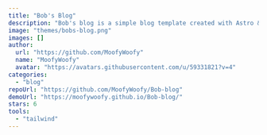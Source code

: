 ```yaml
---
title: "Bob's Blog"
description: "Bob's blog is a simple blog template created with Astro & Tailwindcss"
image: "themes/bobs-blog.png"
images: []
author:
  url: "https://github.com/MoofyWoofy"
  name: "MoofyWoofy"
  avatar: "https://avatars.githubusercontent.com/u/59331821?v=4"
categories:
  - "blog"
repoUrl: "https://github.com/MoofyWoofy/Bob-blog"
demoUrl: "https://moofywoofy.github.io/Bob-blog/"
stars: 6
tools:
  - "tailwind"
---
```

